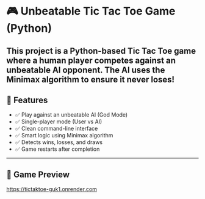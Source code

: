 # 🎮 Unbeatable Tic Tac Toe Game (Python)

This project is a **Python-based Tic Tac Toe game** where a human player competes against an **unbeatable AI opponent**. The AI uses the **Minimax algorithm** to ensure it never loses!
---
## 🧠 Features
- ✅ Play against an unbeatable AI (God Mode)
- ✅ Single-player mode (User vs AI)
- ✅ Clean command-line interface
- ✅ Smart logic using Minimax algorithm
- ✅ Detects wins, losses, and draws
- ✅ Game restarts after completion

---

## 📸 Game Preview
 https://tictaktoe-guk1.onrender.com
